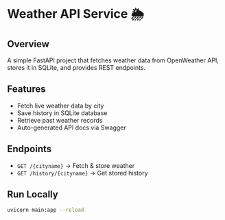 # Weather API Service 🌦️

## Overview
A simple FastAPI project that fetches weather data from OpenWeather API, stores it in SQLite, and provides REST endpoints.

## Features
- Fetch live weather data by city
- Save history in SQLite database
- Retrieve past weather records
- Auto-generated API docs via Swagger

## Endpoints
- `GET /{cityname}` → Fetch & store weather
- `GET /history/{cityname}` → Get stored history

## Run Locally
```bash
uvicorn main:app --reload
